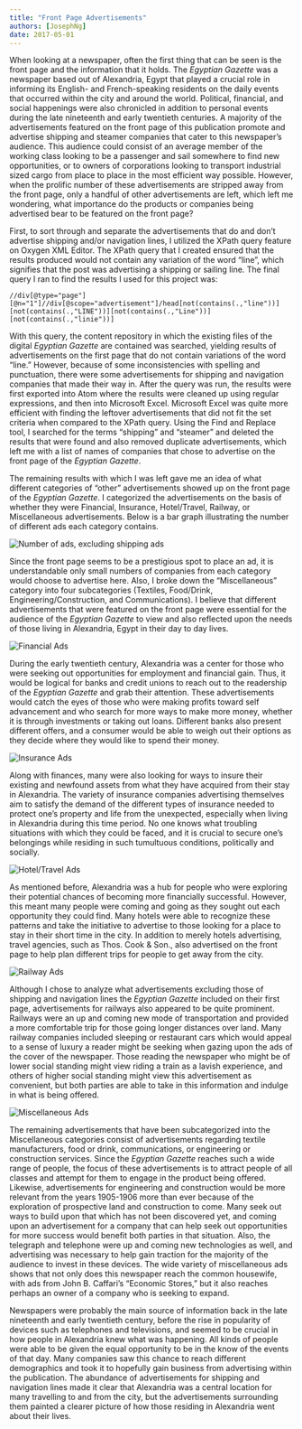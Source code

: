 ```yaml
---
title: "Front Page Advertisements"
authors: [JosephNg]
date: 2017-05-01
---
```

When looking at a newspaper, often the first thing that can be seen is the front page and the information that it holds. The *Egyptian Gazette* was a newspaper based out of Alexandria, Egypt that played a crucial role in informing its English- and French-speaking residents on the daily events that occurred within the city and around the world. Political, financial, and social happenings were also chronicled in addition to personal events during the late nineteenth and early twentieth centuries. A majority of the advertisements featured on the front page of this publication promote and advertise shipping and steamer companies that cater to this newspaper’s audience. This audience could consist of an average member of the working class looking to be a passenger and sail somewhere to find new opportunities, or to owners of corporations looking to transport industrial sized cargo from place to place in the most efficient way possible. However, when the prolific number of these advertisements are stripped away from the front page, only a handful of other advertisements are left, which left me wondering, what importance do the products or companies being advertised bear to be featured on the front page?

First, to sort through and separate the advertisements that do and don’t advertise shipping and/or navigation lines, I utilized the XPath query feature on Oxygen XML Editor. The XPath query that I created ensured that the results produced would not contain any variation of the word “line”, which signifies that the post was advertising a shipping or sailing line. The final query I ran to find the results I used for this project was:

`//div[@type="page"][@n="1"]//div[@scope="advertisement"]/head[not(contains(.,"line"))][not(contains(.,"LINE"))][not(contains(.,"Line"))][not(contains(.,"linie"))]`

With this query, the content repository in which the existing files of the digital *Egyptian Gazette* are contained was searched, yielding results of advertisements on the first page that do not contain variations of the word “line.” However, because of some inconsistencies with spelling and punctuation, there were some advertisements for shipping and navigation companies that made their way in. After the query was run, the results were first exported into Atom where the results were cleaned up using regular expressions, and then into Microsoft Excel. Microsoft Excel was quite more efficient with finding the leftover advertisements that did not fit the set criteria when compared to the XPath query. Using the Find and Replace tool, I searched for the terms “shipping” and “steamer” and deleted the results that were found and also removed duplicate advertisements, which left me with a list of names of companies that chose to advertise on the front page of the *Egyptian Gazette*.

The remaining results with which I was left gave me an idea of what different categories of “other” advertisements showed up on the front page of the *Egyptian Gazette*. I categorized the advertisements on the basis of whether they were Financial, Insurance, Hotel/Travel, Railway, or Miscellaneous advertisements. Below is a bar graph illustrating the number of different ads each category contains.

![Number of ads, excluding shipping ads](josephng-graph2.png)

Since the front page seems to be a prestigious spot to place an ad, it is understandable only small numbers of companies from each category would choose to advertise here. Also, I broke down the “Miscellaneous” category into four subcategories (Textiles, Food/Drink, Engineering/Construction, and Communications). I believe that different advertisements that were featured on the front page were essential for the audience of the *Egyptian Gazette* to view and also reflected upon the needs of those living in Alexandria, Egypt in their day to day lives.

![Financial Ads](josephng-financial.png)

During the early twentieth century, Alexandria was a center for those who were seeking out opportunities for employment and financial gain. Thus, it would be logical for banks and credit unions to reach out to the readership of the *Egyptian Gazette* and grab their attention. These advertisements would catch the eyes of those who were making profits toward self advancement and who search for more ways to make more money, whether it is through investments or taking out loans. Different banks also present different offers, and a consumer would be able to weigh out their options as they decide where they would like to spend their money.

![Insurance Ads](josephng-insurance.png)

Along with finances, many were also looking for ways to insure their existing and newfound assets from what they have acquired from their stay in Alexandria. The variety of insurance companies advertising themselves aim to satisfy the demand of the different types of insurance needed to protect one’s property and life from the unexpected, especially when living in Alexandria during this time period. No one knows what troubling situations with which they could be faced, and it is crucial to secure one’s belongings while residing in such tumultuous conditions, politically and socially.

![Hotel/Travel Ads](josephng-hotels:travel.png)

As mentioned before, Alexandria was a hub for people who were exploring their potential chances of becoming more financially successful. However, this meant many people were coming and going as they sought out each opportunity they could find. Many hotels were able to recognize these patterns and take the initiative to advertise to those looking for a place to stay in their short time in the city. In addition to merely hotels advertising, travel agencies, such as Thos. Cook & Son., also advertised on the front page to help plan different trips for people to get away from the city.

![Railway Ads](josephng-railways.png)

Although I chose to analyze what advertisements excluding those of shipping and navigation lines the *Egyptian Gazette* included on their first page, advertisements for railways also appeared to be quite prominent. Railways were an up and coming new mode of transportation and provided a more comfortable trip for those going longer distances over land. Many railway companies included sleeping or restaurant cars which would appeal to a sense of luxury a reader might be seeking when gazing upon the ads of the cover of the newspaper. Those reading the newspaper who might be of lower social standing might view riding a train as a lavish experience, and others of higher social standing might view this advertisement as convenient, but both parties are able to take in this information and indulge in what is being offered.

![Miscellaneous Ads](josephng-misc.png)

The remaining advertisements that have been subcategorized into the Miscellaneous categories consist of advertisements regarding textile manufacturers, food or drink, communications, or engineering or construction services. Since the *Egyptian Gazette* reaches such a wide range of people, the focus of these advertisements is to attract people of all classes and attempt for them to engage in the product being offered. Likewise, advertisements for engineering and construction would be more relevant from the years 1905-1906 more than ever because of the exploration of prospective land and construction to come. Many seek out ways to build upon that which has not been discovered yet, and coming upon an advertisement for a company that can help seek out opportunities for more success would benefit both parties in that situation. Also, the telegraph and telephone were up and coming new technologies as well, and advertising was necessary to help gain traction for the majority of the audience to invest in these devices. The wide variety of miscellaneous ads shows that not only does this newspaper reach the common housewife, with ads from John B. Caffari’s “Economic Stores,” but it also reaches perhaps an owner of a company who is seeking to expand.

Newspapers were probably the main source of information back in the late nineteenth and early twentieth century, before the rise in popularity of devices such as telephones and televisions, and seemed to be crucial in how people in Alexandria knew what was happening. All kinds of people were able to be given the equal opportunity to be in the know of the events of that day. Many companies saw this chance to reach different demographics and took it to hopefully gain business from advertising within the publication. The abundance of advertisements for shipping and navigation lines made it clear that Alexandria was a central location for many travelling to and from the city, but the advertisements surrounding them painted a clearer picture of how those residing in Alexandria went about their lives.

